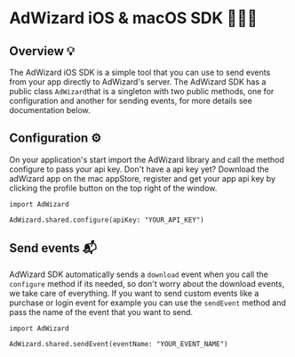 # AdWizard iOS & macOS SDK 🧙🏻‍♂️
## Overview 💡
The AdWizard iOS SDK is a simple tool that you can use to send events from your app directly to AdWizard's server. The AdWizard SDK has a public class `AdWizard`that is a singleton with two public methods, one for configuration and another for sending events, for more details see documentation below.


## Configuration ⚙️
On your application's start import the AdWizard library and call the method configure to pass your api key. Don't have a api key yet? Download the adWizard app on the mac appStore, register and get your app api key by clicking the profile button on the top right of the window.

```
import AdWizard

AdWizard.shared.configure(apiKey: "YOUR_API_KEY")
```

## Send events 📬
AdWizard SDK automatically sends a `download` event when you call the `configure` method if its needed, so don't worry about the download events, we take care of everything. If you want to send custom events like a purchase or login event for example you can use the `sendEvent` method and pass the name of the event that you want to send.

```
import AdWizard

AdWizard.shared.sendEvent(eventName: "YOUR_EVENT_NAME")
```

